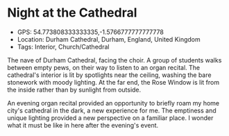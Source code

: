 # Night at the Cathedral

- GPS: 54.773808333333335,-1.5766777777777778
- Location: Durham Cathedral, Durham, England, United Kingdom
- Tags: Interior, Church/Cathedral

The nave of Durham Cathedral, facing the choir. A group of students walks between empty pews, on their way to listen to an organ recital. The cathedral's interior is lit by spotlights near the ceiling, washing the bare stonework with moody lighting. At the far end, the Rose Window is lit from the inside rather than by sunlight from outside.

An evening organ recital provided an opportunity to briefly roam my home city's cathedral in the dark, a new experience for me. The emptiness and unique lighting provided a new perspective on a familiar place. I wonder what it must be like in here after the evening's event.
